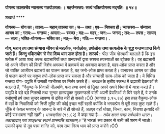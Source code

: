 **योगस्य तपसश्चैव न्यासस्य गतयोऽमला: ।** **महर्जनस्तप: सत्यं भक्तियोगस्य मद्गति: ॥ १४॥** 

शब्दार्थ **** 

**योगस्य—** **योग का** **; तपस:—** **महान् तपस्या का** **; च—** **तथा** **; एव—** **निश्चय ही** **; न्यासस्य—** **संन्यास आश्रम का** **; गतय:—** **गन्तव्य** **;** **अमला:—** **स्वच्छ** **; मह:—** **महर्** **; जन:—** **जनस्** **; तप:—** **तपस** **; सत्यम्—** **सत्य** **; भक्ति-योगस्य—** **भक्ति का** **; मत्—** **मेरा** **; गति:—** **गन्तव्य।** **.** 

**योग, महान् तप तथा संन्यास जीवन से महर्लोक, जनोलोक, तपोलोक तथा सत्यलोक के** **शुद्ध गन्तव्य प्राप्त किये जाते हैं। किन्तु भकि्तयोग से मेरा दिव्य धाम प्राप्त होता है।** **तात्पर्य :** श्रील जीव गोस्वामी बतलाते हैं कि इस श्लोक में आया शब्द *तपस:* ब्रह्मचारियों तथा वानप्रस्थों द्वारा सश्पन्न तपस्याओं का द्योतक है। वह ब्रह्मचारी जो अपने जीवन की किसी विशेष अवस्था में ब्रह्मचर्य का अवयास करता है, महर-लोक प्राप्त करता है और जो व्यक्ति आजीवन ब्रह्मचर्य का पालन करता है, वह जनो-लोक प्राप्त करता है। वानप्रस्थ आश्रम का ठीक से पालन करने पर मनुष्य तपो-लोक प्राप्त कर सकता है और संन्यासी सत्य-लोक को जाता है। ये विभिन्न गन्तव्य योग- पद्धति में उसकी गश्भीरता पर निर्भर करते हैं। *भागवत* के तृतीय स्कन्ध में ब्रह्माजी देवताओं से बतलाते हैं, ''वैकुण्ठ के निवासी नीलमणि, पन्ना तथा स्वर्ण से निॢमत अपने अपने विमानों में यात्रा करते हैं। यद्यपि वे बड़े बड़े नितश्बों तथा सुन्दर हास्ययुक्त मुखमण्डलों वाली अपनी प्रेयसिओं से घिरे रहते हैं, वे उनके रजोगुणी हर्ष तथा सुन्दर लावण्य से द्रवित नहीं हो सकते।ÓÓ (भागवत ३.१५.२०) इस तरह वैकुण्ठ-लोक में वहाँ के निवासियों को निजी तुष्टि की कोई इच्छा नहीं रहती क्योंकि वे भगवत्प्रेम से पूरी तरह तुष्ट रहते हैं। चूँकि वे केवल भगवान् के आनन्द के बारे में ही सोचते हैं, अतएव वहाँ धोखा, चिन्ता, काम, निराशा इत्यादि की कोई सश्भावना नहीं रहती। *भगवद्गीता* (१८.६२) में कहा गया है— *तमेव शरणं गच्छ सर्वभावेन भारत।* *तत्प्रसादात् परां शाङ्क्षन्त स्थानं प्राप्स्यसि शाश्वतम्॥* ''हे भारत! सब प्रकार से उसी की शरण में जाओ। उसकी कृपा से तुम परम शान्ति को, परम तथा नित्य धाम को प्राप्त करोगे।ÓÓ  